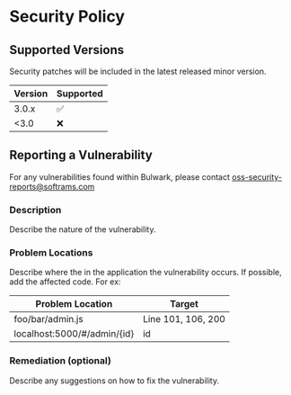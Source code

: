 # Security Policy

## Supported Versions

Security patches will be included in the latest released minor version.

| Version | Supported          |
| ------- | ------------------ |
| 3.0.x   | :white_check_mark: |
| <3.0    | :x:                |

## Reporting a Vulnerability

For any vulnerabilities found within Bulwark, please contact <a href="mailto:oss-security-reports@softrams.com">oss-security-reports@softrams.com</a>

### Description

Describe the nature of the vulnerability.

### Problem Locations

Describe where the in the application the vulnerability occurs. If possible, add the affected code. For ex:

| Problem Location            | Target             |
| --------------------------- | ------------------ |
| foo/bar/admin.js            | Line 101, 106, 200 |
| localhost:5000/#/admin/{id} | id                 |

### Remediation (optional)

Describe any suggestions on how to fix the vulnerability.

